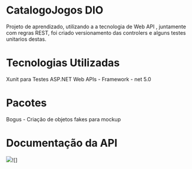 # CatalogoJogos DIO
Projeto de aprendizado, utilizando a a tecnologia de Web API , juntamente com regras REST, foi criado versionamento das controlers e alguns testes unitarios destas.

# Tecnologias Utilizadas
Xunit para Testes
ASP.NET Web APIs - Framework -  net 5.0

# Pacotes
Bogus - Criação de objetos fakes para mockup

# Documentação da API
![](https://imgur.com/NnT2PY9)![]
